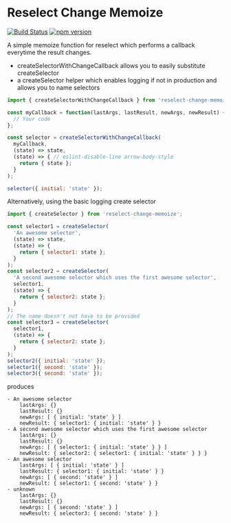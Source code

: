 Reselect Change Memoize
=======================
[![Build Status](https://travis-ci.org/kbrownlees/reselect-change-memoize.svg?branch=master)](https://travis-ci.org/kbrownlees/reselect-change-memoize)
[![npm version](https://badge.fury.io/js/reselect-change-memoize.svg)](https://badge.fury.io/js/reselect-change-memoize)

A simple memoize function for reselect which performs a callback everytime the result changes.
* createSelectorWithChangeCallback allows you to easily substitute createSelector
* a createSelector helper which enables logging if not in production and allows you to name selectors

```js
import { createSelectorWithChangeCallback } from 'reselect-change-memoize';

const myCallback = function(lastArgs, lastResult, newArgs, newResult) {
  // Your code
};

const selector = createSelectorWithChangeCallback(
  myCallback,
  (state) => state,
  (state) => { // eslint-disable-line arrow-body-style
    return { state };
  }
);

selector({ initial: 'state' });
```

Alternatively, using the basic logging create selector

```js
import { createSelector } from 'reselect-change-memoize';

const selector1 = createSelector(
  'An awesome selector',
  (state) => state,
  (state) => {
    return { selector1: state };
  }
);
const selector2 = createSelector(
  'A second awesome selector which uses the first awesome selector',
  selector1,
  (state) => {
    return { selector2: state };
  }
);
// The name doesn't not have to be provided
const selector3 = createSelector(
  selector1,
  (state) => {
    return { selector2: state };
  }
);
selector2({ initial: 'state' });
selector1({ second: 'state' });
selector3({ second: 'state' });
```

produces

```
- An awesome selector 
	lastArgs: {} 
	lastResult: {} 
	newArgs: [ { initial: 'state' } ] 
	newResult: { selector1: { initial: 'state' } }
- A second awesome selector which uses the first awesome selector 
	lastArgs: {} 
	lastResult: {} 
	newArgs: [ { selector1: { initial: 'state' } } ] 
	newResult: { selector2: { selector1: { initial: 'state' } } }
- An awesome selector 
	lastArgs: [ { initial: 'state' } ] 
	lastResult: { selector1: { initial: 'state' } } 
	newArgs: [ { second: 'state' } ] 
	newResult: { selector1: { second: 'state' } }
- unknown 
	lastArgs: {} 
	lastResult: {} 
	newArgs: [ { second: 'state' } ] 
	newResult: { selector3: { second: 'state' } }
```
